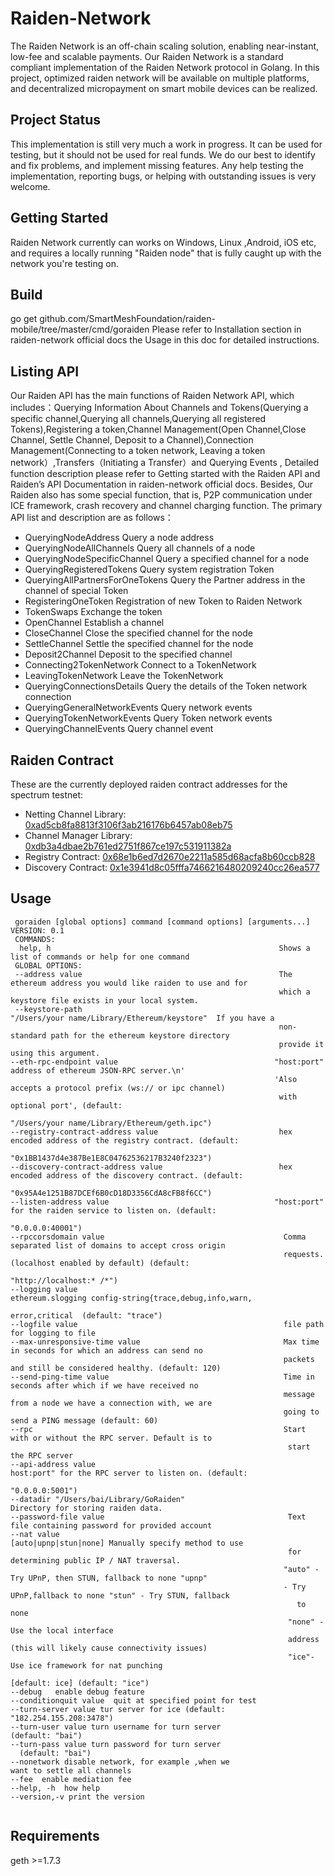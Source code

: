 # Raiden-Network 
   The Raiden Network is an off-chain scaling solution, enabling near-instant, low-fee and scalable payments. Our Raiden Network is a standard compliant implementation of the Raiden Network protocol in Golang. In this project, optimized raiden network will be available on multiple platforms, and decentralized micropayment on smart mobile devices can be realized.

## Project Status 
   This implementation is still very much a work in progress. It can be used for testing, but it should not be used for real funds. We do our best to identify and fix problems, and implement missing features. Any help testing the implementation, reporting bugs, or helping with outstanding issues is very welcome.
## Getting Started
   Raiden Network currently can works on Windows, Linux ,Android, iOS  etc, and requires a locally running "Raiden node" that is fully caught up with the network you're testing on.

## Build
  go get github.com/SmartMeshFoundation/raiden-mobile/tree/master/cmd/goraiden
Please refer to Installation section in raiden-network official docs the Usage in this doc for detailed instructions.
## Listing API
  Our Raiden API has the main functions of Raiden Network API, which includes：Querying Information About Channels and Tokens(Querying a specific channel,Querying all channels,Querying all registered Tokens),Registering a token,Channel Management(Open Channel,Close Channel, Settle Channel, Deposit to a Channel),Connection Management(Connecting to a token network, Leaving a token network）,Transfers（Initiating a Transfer）and Querying Events , Detailed function description please refer to Getting started with the Raiden API and Raiden’s API Documentation  in raiden-network official docs. Besides, Our Raiden also has some special function, that is, P2P communication under ICE framework, crash recovery and channel charging function. The primary API list and description are as follows：
* QueryingNodeAddress                    Query a node address
* QueryingNodeAllChannels                Query all channels of a node
* QueryingNodeSpecificChannel            Query a specified channel for a node
* QueryingRegisteredTokens               Query system registration Token
* QueryingAllPartnersForOneTokens        Query the Partner address in the channel of special Token
* RegisteringOneToken                    Registration of new Token to Raiden Network
* TokenSwaps                             Exchange the token
* OpenChannel                            Establish a channel
* CloseChannel                           Close the specified channel for the node
* SettleChannel                          Settle the specified channel for the node
* Deposit2Channel                        Deposit to the specified channel
* Connecting2TokenNetwork                Connect to a TokenNetwork
* LeavingTokenNetwork                    Leave the TokenNetwork
* QueryingConnectionsDetails             Query the details of the Token network connection 
* QueryingGeneralNetworkEvents           Query network events
* QueryingTokenNetworkEvents             Query Token network events
* QueryingChannelEvents                  Query channel event
## Raiden Contract
These are the currently deployed raiden contract addresses for the spectrum testnet:
* Netting Channel Library: [0xad5cb8fa8813f3106f3ab216176b6457ab08eb75](https://ropsten.etherscan.io/address/0xad5cb8fa8813f3106f3ab216176b6457ab08eb75#code)
* Channel Manager Library: [0xdb3a4dbae2b761ed2751f867ce197c531911382a](https://ropsten.etherscan.io/address/0xdb3a4dbae2b761ed2751f867ce197c531911382a#code)
* Registry Contract: [0x68e1b6ed7d2670e2211a585d68acfa8b60ccb828](https://ropsten.etherscan.io/address/0x68e1b6ed7d2670e2211a585d68acfa8b60ccb828#code)
* Discovery Contract: [0x1e3941d8c05fffa7466216480209240cc26ea577](https://ropsten.etherscan.io/address/0x1e3941d8c05fffa7466216480209240cc26ea577#code)

## Usage

```                                                                                                                                                    
 goraiden [global options] command [command options] [arguments...]
VERSION: 0.1
 COMMANDS:
  help, h                                                   Shows a list of commands or help for one command
 GLOBAL OPTIONS:
 --address value                                            The ethereum address you would like raiden to use and for
                                                            which a keystore file exists in your local system.
 --keystore-path                                           "/Users/your name/Library/Ethereum/keystore"  If you have a 
                                                            non-standard path for the ethereum keystore directory 
                                                            provide it using this argument.
--eth-rpc-endpoint value                                   "host:port" address of ethereum JSON-RPC server.\n'
                                                           'Also accepts a protocol prefix (ws:// or ipc channel)
                                                            with optional port', (default: 
                                                            "/Users/your name/Library/Ethereum/geth.ipc")
--registry-contract-address value                           hex encoded address of the registry contract. (default:
                                                            "0x1BB1437d4e387Be1E8C04762536217B3240f2323")
--discovery-contract-address value                          hex encoded address of the discovery contract. (default: 
                                                            "0x95A4e1251B87DCEf6B0cD18D3356CdA8cFB8f6CC")
--listen-address value                                     "host:port" for the raiden service to listen on. (default:
                                                            "0.0.0.0:40001")
--rpccorsdomain value                                        Comma separated list of domains to accept cross origin
                                                             requests. (localhost enabled by default) (default: 
                                                            "http://localhost:* /*")
--logging value                                              ethereum.slogging config-string{trace,debug,info,warn,
                                                             error,critical  (default: "trace")
--logfile value                                              file path for logging to file
--max-unresponsive-time value                                Max time in seconds for which an address can send no
                                                             packets and still be considered healthy. (default: 120)
--send-ping-time value                                       Time in seconds after which if we have received no 
                                                             message from a node we have a connection with, we are 
                                                             going to send a PING message (default: 60)
--rpc                                                        Start with or without the RPC server. Default is to
                                                              start the RPC server
--api-address value                                          host:port" for the RPC server to listen on. (default: 
                                                             "0.0.0.0:5001")
--datadir "/Users/bai/Library/GoRaiden"                       Directory for storing raiden data.
--password-file value                                         Text file containing password for provided account
--nat value                                                   [auto|upnp|stun|none] Manually specify method to use 
                                                              for determining public IP / NAT traversal.
                                                             "auto" - Try UPnP, then STUN, fallback to none "upnp"
                                                             - Try UPnP,fallback to none "stun" - Try STUN, fallback 
                                                                to none
                                                              "none" - Use the local interface
                                                              address (this will likely cause connectivity issues)
                                                              "ice"- Use ice framework for nat punching
                                                              [default: ice] (default: "ice")
--debug   enable debug feature
--conditionquit value  quit at specified point for test
--turn-server value tur server for ice (default: 
"182.254.155.208:3478")
--turn-user value turn username for turn server 
(default: "bai")
--turn-pass value turn password for turn server 
  (default: "bai")
--nonetwork disable network, for example ,when we 
want to settle all channels
--fee  enable mediation fee
--help, -h  how help
--version,-v print the version
                                                                                                                                                                                                                                     
```

## Requirements

geth >=1.7.3